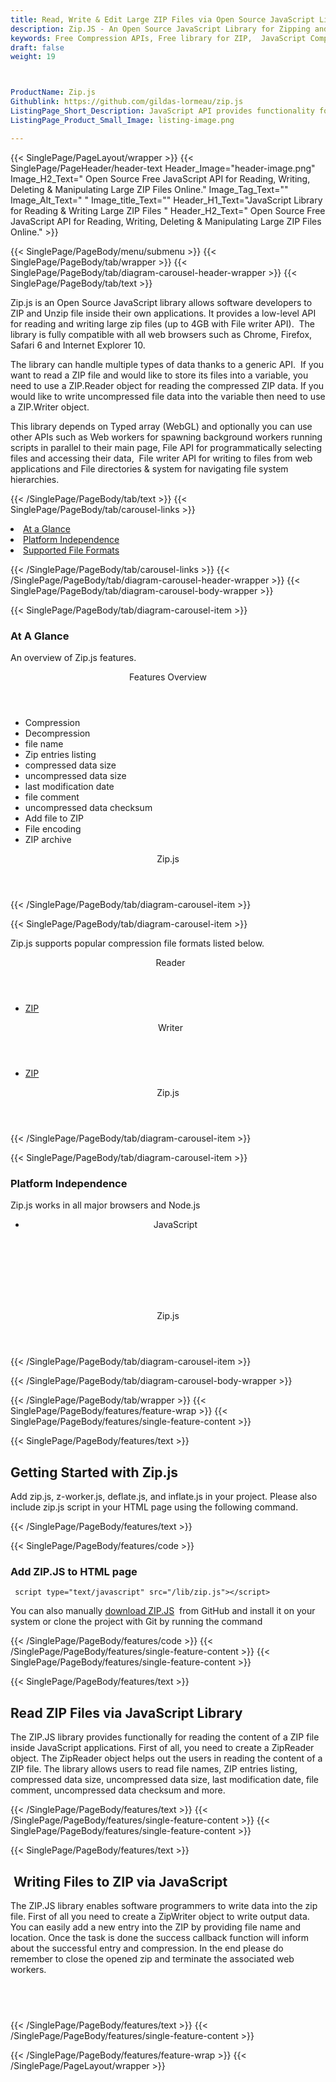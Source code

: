 ```yaml
---
title: Read, Write & Edit Large ZIP Files via Open Source JavaScript Library
description: Zip.JS - An Open Source JavaScript Library for Zipping and Unzipping Files. Read, write, delete & extract content of large ZIP files via JavaScript API.
keywords: Free Compression APIs, Free library for ZIP,  JavaScript Compression, JavaScript compression API, compress files in JavaScript, decompress files JavaScript,  JavaScript Archive, JavaScript 7-zip, JavaScript GZip library, JavaScript  BZip2, JavaScript Zip programming, JavaScript TAR, create  ZIP archive, JavaScript compression Library, Open Source JavaScript Library
draft: false
weight: 19



ProductName: Zip.js
Githublink: https://github.com/gildas-lormeau/zip.js
ListingPage_Short_Description: JavaScript API provides functionality for reading, writing & manipulate large ZIP files inside web applications.
ListingPage_Product_Small_Image: listing-image.png 

---
```


{{< SinglePage/PageLayout/wrapper >}}
{{< SinglePage/PageHeader/header-text
Header_Image="header-image.png"
Image_H2_Text=" Open Source Free JavaScript API for Reading, Writing, Deleting & Manipulating Large ZIP Files Online."
Image_Tag_Text=""
Image_Alt_Text=" "
Image_title_Text=""
Header_H1_Text="JavaScript Library for Reading & Writing Large ZIP Files "
Header_H2_Text=" Open Source Free JavaScript API for Reading, Writing, Deleting & Manipulating Large ZIP Files Online." >}}

{{< SinglePage/PageBody/menu/submenu >}}
{{< SinglePage/PageBody/tab/wrapper >}}
{{< SinglePage/PageBody/tab/diagram-carousel-header-wrapper >}}
{{< SinglePage/PageBody/tab/text >}}



<p>Zip.js is an Open Source JavaScript library allows software developers to ZIP and Unzip file inside their own applications. It provides a low-level API for reading and writing large zip files (up to 4GB with File writer API).  The library is fully compatible with all web browsers such as Chrome, Firefox, Safari 6 and Internet Explorer 10.</p>
<p>The library can handle multiple types of data thanks to a generic API.  If you want to read a ZIP file and would like to store its files into a variable, you need to use a ZIP.Reader object for reading the compressed ZIP data. If you would like to write uncompressed file data into the variable then need to use a ZIP.Writer object.</p>
<p>This library depends on Typed array (WebGL) and optionally you can use other APIs such as Web workers for spawning background workers running scripts in parallel to their main page, File API for programmatically selecting files and accessing their data,  File writer API for writing to files from web applications and File directories & system for navigating file system hierarchies.</p>

{{< /SinglePage/PageBody/tab/text >}}
{{< SinglePage/PageBody/tab/carousel-links >}}

<li data-target="#diagramcarousel" data-slide-to="0"><a href="#">At a Glance</a></li>
<li data-target="#diagramcarousel" data-slide-to="2"><a href="#">Platform Independence</a></li>
<li data-target="#diagramcarousel" data-slide-to="1"><a class="activetab" href="#">Supported File Formats</a></li>


{{< /SinglePage/PageBody/tab/carousel-links >}}
{{< /SinglePage/PageBody/tab/diagram-carousel-header-wrapper >}}
{{< SinglePage/PageBody/tab/diagram-carousel-body-wrapper >}}

{{< SinglePage/PageBody/tab/diagram-carousel-item >}}
<h3>At A Glance</h3>
<p>An overview of Zip.js features.</p>
<div class="diagram1 d1-poi">
<div class="d1-row">
<div class="d1-col d1-left"><header>Features Overview</header>
<ul>
<li>Compression</li>
<li>Decompression</li>
<li>file name</li>
<li>Zip entries listing</li>
<li>compressed data size</li>
<li>uncompressed data size</li>
<li>last modification date</li>
<li>file comment</li>
<li>uncompressed data checksum</li>
<li>Add file to ZIP</li>
<li>File encoding</li>
<li>ZIP archive</li>
</ul>
</div>
</div>
<div class="d1-logo" style="border: none;"><!--<img src='listing-image.png' alt="Compression APIs for .NET" />--><header>Zip.js</header><footer><small></small></footer></div>
<!--/logo--></div>
<!--/diagram1-->
{{< /SinglePage/PageBody/tab/diagram-carousel-item >}}

{{< SinglePage/PageBody/tab/diagram-carousel-item >}}
<p>Zip.js supports popular compression file formats listed below.</p>
<div class="diagram1 d2  d1-poi">
<div class="d1-row">
<div class="d1-col d1-left"><header><i class="fa fa-arrows-v "> </i> Reader</header>
<ul>
<li><a href="https://wiki.fileformat.com/compression/zip/">ZIP</a></li>
</ul>
</div>
<!--/left-->
<div class="d1-col d1-right"><header><i class="fa  fa-long-arrow-down"> </i> Writer</header>
<ul>
<li><a href="https://wiki.fileformat.com/compression/zip/">ZIP</a></li>
</ul>
</div>
<!--/right--></div>
<!--/row-->
<div class="d1-logo" style="border: none;"><!--<img src='listing-image.png' alt="Compression APIs for .NET" />--><header>Zip.js</header><footer><small></small></footer></div>
<!--/logo--></div>
<!--/diagram2-->
{{< /SinglePage/PageBody/tab/diagram-carousel-item >}}

{{< SinglePage/PageBody/tab/diagram-carousel-item >}}
<h3>Platform Independence</h3>
<p>Zip.js works in all major browsers and Node.js</p>
<div class="diagram1 d1-poi">
<div class="d1-row">
<div class="d1-col d1-left"><header>
<ul>
<li>JavaScript</li>
</ul>
</header><header> </header></div>
<!--/right--></div>
<!--/row-->
<div class="d1-logo" style="border: none;"><!--<img src='listing-image.png' alt="Compression APIs for .NET" />--><header>Zip.js</header><footer><small></small></footer></div>
<!--/logo--></div>
<!--/diagram2 -->
{{< /SinglePage/PageBody/tab/diagram-carousel-item >}}

{{< /SinglePage/PageBody/tab/diagram-carousel-body-wrapper >}}

{{< /SinglePage/PageBody/tab/wrapper >}}
{{< SinglePage/PageBody/features/feature-wrap >}}
{{< SinglePage/PageBody/features/single-feature-content >}}

{{< SinglePage/PageBody/features/text >}}
<h2 class="h2title">Getting Started with Zip.js</h2>
<p>Add zip.js, z-worker.js, deflate.js, and inflate.js in your project. Please also include zip.js script in your HTML page using the following command.</p>
{{< /SinglePage/PageBody/features/text >}}

{{< SinglePage/PageBody/features/code >}}
<h3>Add ZIP.JS to HTML page</h3>
<pre><code class="html"> script type="text/javascript" src="/lib/zip.js"&gt;&lt;/script&gt; </code></pre>

<p>You can also manually <a href="https://github.com/gildas-lormeau/zip.js.git">download ZIP.JS</a>  from GitHub and install it on your system or clone the project with Git by running the command</p>
{{< /SinglePage/PageBody/features/code >}}
{{< /SinglePage/PageBody/features/single-feature-content >}}
{{< SinglePage/PageBody/features/single-feature-content >}}

{{< SinglePage/PageBody/features/text >}}
<h2 class="h2title">Read ZIP Files via JavaScript Library</h2>
<p>The ZIP.JS library provides functionally for reading the content of a ZIP file inside JavaScript applications. First of all, you need to create a ZipReader object. The ZipReader object helps out the users in reading the content of a ZIP file. The library allows users to read file names, ZIP entries listing, compressed data size, uncompressed data size, last modification date, file comment, uncompressed data checksum and more.</p>

{{< /SinglePage/PageBody/features/text >}}
{{< /SinglePage/PageBody/features/single-feature-content >}}
{{< SinglePage/PageBody/features/single-feature-content >}}

{{< SinglePage/PageBody/features/text >}}
<h2 class="h2title"> Writing Files to ZIP via JavaScript</h2>
<p>The ZIP.JS library enables software programmers to write data into the zip file. First of all you need to create a ZipWriter object to write output data. You can easily add a new entry into the ZIP by providing file name and location. Once the task is done the success callback function will inform about the successful entry and compression. In the end please do remember to close the opened zip and terminate the associated web workers.</p>
<h2 class="h2title"> </h2>

{{< /SinglePage/PageBody/features/text >}}
{{< /SinglePage/PageBody/features/single-feature-content >}}

{{< /SinglePage/PageBody/features/feature-wrap >}}
{{< /SinglePage/PageLayout/wrapper >}}